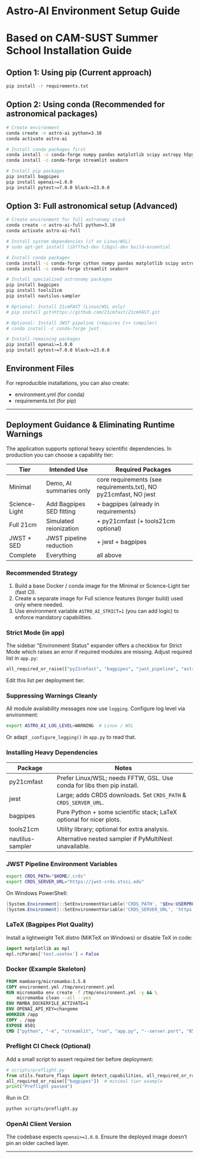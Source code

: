 # Astro-AI Environment Setup Guide

# Based on CAM-SUST Summer School Installation Guide

## Option 1: Using pip (Current approach)

```bash
pip install -r requirements.txt
```

## Option 2: Using conda (Recommended for astronomical packages)

```bash
# Create environment
conda create -n astro-ai python=3.10
conda activate astro-ai

# Install conda packages first
conda install -c conda-forge numpy pandas matplotlib scipy astropy h5py
conda install -c conda-forge streamlit seaborn

# Install pip packages
pip install bagpipes
pip install openai>=1.0.0
pip install pytest>=7.0.0 black>=23.0.0
```

## Option 3: Full astronomical setup (Advanced)

```bash
# Create environment for full astronomy stack
conda create -n astro-ai-full python=3.10
conda activate astro-ai-full

# Install system dependencies (if on Linux/WSL)
# sudo apt-get install libfftw3-dev libgsl-dev build-essential

# Install conda packages
conda install -c conda-forge cython numpy pandas matplotlib scipy astropy h5py
conda install -c conda-forge streamlit seaborn

# Install specialized astronomy packages
pip install bagpipes
pip install tools21cm
pip install nautilus-sampler

# Optional: Install 21cmFAST (Linux/WSL only)
# pip install git+https://github.com/21cmfast/21cmFAST.git

# Optional: Install JWST pipeline (requires C++ compiler)
# conda install -c conda-forge jwst

# Install remaining packages
pip install openai>=1.0.0
pip install pytest>=7.0.0 black>=23.0.0
```

## Environment Files

For reproducible installations, you can also create:

- environment.yml (for conda)
- requirements.txt (for pip)

---

## Deployment Guidance & Eliminating Runtime Warnings

The application supports optional heavy scientific dependencies. In production you can choose a capability tier:

| Tier          | Intended Use             | Required Packages                                                |
| ------------- | ------------------------ | ---------------------------------------------------------------- |
| Minimal       | Demo, AI summaries only  | core requirements (see requirements.txt), NO py21cmfast, NO jwst |
| Science-Light | Add Bagpipes SED fitting | + bagpipes (already in requirements)                             |
| Full 21cm     | Simulated reionization   | + py21cmfast (+ tools21cm optional)                              |
| JWST + SED    | JWST pipeline reduction  | + jwst + bagpipes                                                |
| Complete      | Everything               | all above                                                        |

### Recommended Strategy

1. Build a base Docker / conda image for the Minimal or Science-Light tier (fast CI).
2. Create a separate image for Full science features (longer build) used only where needed.
3. Use environment variable `ASTRO_AI_STRICT=1` (you can add logic) to enforce mandatory capabilities.

### Strict Mode (in app)

The sidebar "Environment Status" expander offers a checkbox for Strict Mode which raises an error if required modules are missing. Adjust required list in `app.py`:

```python
all_required_or_raise(["py21cmfast", "bagpipes", "jwst_pipeline", "astropy"])
```

Edit this list per deployment tier.

### Suppressing Warnings Cleanly

All module availability messages now use `logging`. Configure log level via environment:

```bash
export ASTRO_AI_LOG_LEVEL=WARNING  # Linux / WSL
```

Or adapt `_configure_logging()` in `app.py` to read that.

### Installing Heavy Dependencies

| Package          | Notes                                                                   |
| ---------------- | ----------------------------------------------------------------------- |
| py21cmfast       | Prefer Linux/WSL; needs FFTW, GSL. Use conda for libs then pip install. |
| jwst             | Large; adds CRDS downloads. Set `CRDS_PATH` & `CRDS_SERVER_URL`.        |
| bagpipes         | Pure Python + some scientific stack; LaTeX optional for nicer plots.    |
| tools21cm        | Utility library; optional for extra analysis.                           |
| nautilus-sampler | Alternative nested sampler if PyMultiNest unavailable.                  |

### JWST Pipeline Environment Variables

```bash
export CRDS_PATH="$HOME/.crds"
export CRDS_SERVER_URL="https://jwst-crds.stsci.edu"
```

On Windows PowerShell:

```powershell
[System.Environment]::SetEnvironmentVariable('CRDS_PATH', "$Env:USERPROFILE\.crds", 'User')
[System.Environment]::SetEnvironmentVariable('CRDS_SERVER_URL', 'https://jwst-crds.stsci.edu', 'User')
```

### LaTeX (Bagpipes Plot Quality)

Install a lightweight TeX distro (MiKTeX on Windows) or disable TeX in code:

```python
import matplotlib as mpl
mpl.rcParams['text.usetex'] = False
```

### Docker (Example Skeleton)

```dockerfile
FROM mambaorg/micromamba:1.5.8
COPY environment.yml /tmp/environment.yml
RUN micromamba env create -f /tmp/environment.yml -y && \
	micromamba clean --all --yes
ENV MAMBA_DOCKERFILE_ACTIVATE=1
ENV OPENAI_API_KEY=changeme
WORKDIR /app
COPY . /app
EXPOSE 8501
CMD ["python", "-m", "streamlit", "run", "app.py", "--server.port", "8501", "--server.address", "0.0.0.0"]
```

### Preflight CI Check (Optional)

Add a small script to assert required tier before deployment:

```python
# scripts/preflight.py
from utils.feature_flags import detect_capabilities, all_required_or_raise
all_required_or_raise(["bagpipes"])  # minimal tier example
print("Preflight passed")
```

Run in CI:

```bash
python scripts/preflight.py
```

### OpenAI Client Version

The codebase expects `openai>=1.0.0`. Ensure the deployed image doesn’t pin an older cached layer.

---
